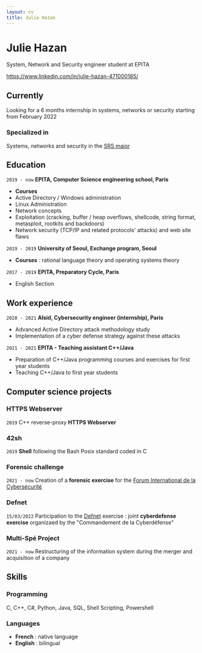 ```yaml
---
layout: cv
title: Julie Hazan
---
```

# Julie Hazan
System, Network and Security engineer student at EPITA

<div id="webaddress">
<a href="linkedin">https://www.linkedin.com/in/julie-hazan-471000185/</a>
</div>


## Currently

Looking for a 6 months internship in systems, networks or security starting from February 2022

### Specialized in

Systems, networks and security in the [SRS major](https://srs.epita.fr/)


## Education

`2019 - now`
__EPITA, Computer Science engineering school, Paris__

- __Courses__
- Active Directory / Windows administration
- Linux Administration
- Network concepts
- Exploitation (cracking, buffer / heap overflows, shellcode, string format, metasploit, rootkits and backdoors)
- Network security (TCP/IP and related protocols' attacks) and web site flaws


`2019 - 2019`
__University of Seoul, Exchange program, Seoul__

- __Courses__ : rational language theory and operating systems theory


`2017 - 2019`
__EPITA, Preparatory Cycle, Paris__

- English Section


## Work experience

`2020 - 2021`
__Alsid, Cybersecurity engineer (internship), Paris__

- Advanced Active Directory attack methodology study
- Implementation of a cyber defense strategy against these attacks


`2021 - 2021`
__EPITA - Teaching assistant C++/Java__

- Preparation of C++/Java programming courses and exercises for first year students
- Teaching C++/Java to first year students


## Computer science projects

### HTTPS Webserver

`2019`
C++ reverse-proxy __HTTPS Webserver__


### 42sh

`2019`
__Shell__ following the Bash Posix standard coded in C

### Forensic challenge

`2021 - now`
Creation of a __forensic exercise__ for the [Forum International de la Cybersécurité](https://www.forum-fic.com/accueil.htm)


### Defnet
`15/03/2022`
Participation to the [Defnet](https://www.defense.gouv.fr/marine/actu-marine/exercice-defnet-2021) exercise : joint __cyberdefense exercise__ organizaed by the "Commandement de la Cyberdéfense"

### Multi-Spé Project
`2021 - now`
Restructuring of the information system during the merger and acquisition of a company


## Skills

### Programming

C, C++, C#, Python, Java, SQL, Shell Scripting, Powershell

### Languages

- __French__ : native language
- __English__ : bilingual



